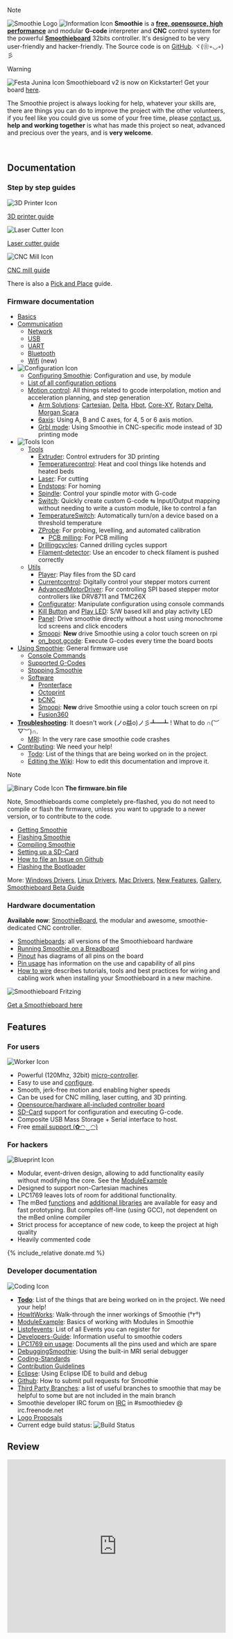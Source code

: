 
> [!NOTE]
> ![Smoothie Logo](/images/oshw-logo.png)
> ![Information Icon](/images/info_1_.png)
> **Smoothie** is a **[free, opensource, high performance](start.md)** and modular **G-code** interpreter and **CNC** control system for the powerful **[Smoothieboard](smoothieboard.md)** 32bits controller. It's designed to be very user-friendly and hacker-friendly. The Source code is on [GitHub](https://github.com/Smoothieware/Smoothieware). ヾ(❀◦◡◦)彡 

> [!WARNING]
> ![Festa Junina Icon](/images/festa-junina.png)
> Smoothieboard v2 is now on Kickstarter! Get your board [here](https://www.kickstarter.com/projects/arthurwolf/smoothieboard-v2).

The Smoothie project is always looking for help, whatever your skills are, there are things you can do to improve the project with the other volunteers, if you feel like you could give us some of your free time, please [contact us](mailto:wolf.arthur@gmail.com), **help and working together** is what has made this project so neat, advanced and precious over the years, and is **very welcome**.

<br>

## Documentation

### Step by step guides

![3D Printer Icon](/images/icon.3dprinter.big.round.png)

[3D printer guide](3d-printer-guide.md)

![Laser Cutter Icon](/images/icon.laser.big.round.png)

[Laser cutter guide](laser-cutter-guide.md)

![CNC Mill Icon](/images/icon.cnc.mill.round.big.png)

[CNC mill guide](cnc-mill-guide.md)

There is also a [Pick and Place](pick-and-place.md) guide.

### Firmware documentation

- [Basics](basics.md)
- [Communication](communication.md)
  - [Network](network.md)
  - [USB](usb.md)
  - [UART](uart.md)
  - [Bluetooth](bluetooth-serial.md)
  - [Wifi](wifi.md) (new)
- ![Configuration Icon](/images/board.png)
  - [Configuring Smoothie](configuring-smoothie.md): Configuration and use, by module
  - [List of all configuration options](configuration-options.md)
  - [Motion control](motion-control.md): All things related to gcode interpolation, motion and acceleration planning, and step generation
    - [Arm Solutions](Arm-Solutions.md): [Cartesian](Cartesian.md), [Delta](delta.md), [Hbot](Hbot.md), [Core-XY](Core-XY.md), [Rotary Delta](Rotary-Delta.md), [Morgan Scara](morgan-scara.md)
    - [6axis](6axis.md): Using A, B and C axes, for 4, 5 or 6 axis motion.
    - [Grbl mode](grbl-mode.md): Using Smoothie in CNC-specific mode instead of 3D printing mode
- ![Tools Icon](/images/glove.png)
  - [Tools](tools.md)
    - [Extruder](extruder.md): Control extruders for 3D printing
    - [Temperaturecontrol](temperaturecontrol.md): Heat and cool things like hotends and heated beds
    - [Laser](laser.md): For cutting
    - [Endstops](endstops.md): For homing
    - [Spindle](spindle-module.md): Control your spindle motor with G-code
    - [Switch](switch.md): Quickly create custom G-code ⇆ Input/Output mapping without needing to write a custom module, like to control a fan
    - [TemperatureSwitch](temperatureswitch.md): Automatically turn/on a device based on a threshold temperature
    - [ZProbe](zprobe.md): For probing, levelling, and automated calibration
      - [PCB milling](pcb-milling.md): For PCB milling
    - [Drillingcycles](drillingcycles.md): Canned drilling cycles support
    - [Filament-detector](filament-detector.md): Use an encoder to check filament is pushed correctly
  - [Utils](utils.md)
    - [Player](player.md): Play files from the SD card
    - [Currentcontrol](currentcontrol.md): Digitally control your stepper motors current 
    - [AdvancedMotorDriver](advancedmotordriver.md): For controlling SPI based stepper motor controllers like DRV8711 and TMC26X
    - [Configurator](configurator.md): Manipulate configuration using console commands
    - [Kill Button](killbutton.md) and [Play LED](play-led.md): S/W based kill and play activity LED
    - [Panel](panel.md): Drive smoothie directly without a host using monochrome lcd screens and click encoders
    - [Smoopi](smoopi.md): **New** drive Smoothie using a color touch screen on rpi
    - [on_boot.gcode](on_boot.gcode.md): Execute G-codes every time the board boots
- [Using Smoothie](using-smoothie.md): General firmware use
  - [Console Commands](console-commands.md)
  - [Supported G-Codes](supported-g-codes.md)
  - [Stopping Smoothie](stopping-smoothie.md)
  - [Software](software.md)
    - [Pronterface](pronterface.md)
    - [Octoprint](octoprint.md)
    - [bCNC](bcnc.md)
    - [Smoopi](smoopi.md): **New** drive Smoothie using a color touch screen on rpi
    - [Fusion360](fusion360.md)
- **[Troubleshooting](troubleshooting.md)**: It doesn't work (ノo益o)ノ彡┻━┻ ! What to do ∩(︶▽︶)∩.
  - [MRI](mri-debugging.md): In the very rare case smoothie code crashes
- [Contributing](contributing.md): We need your help!
  - [Todo](todo.md): List of the things that are being worked on in the project.
  - [Editing the Wiki](editing-the-wiki.md): How to edit this documentation and improve it.

> [!NOTE]
> ![Binary Code Icon](/images/binary-code.png)
> **The firmware.bin file**
> 
> Note, Smoothieboards come completely pre-flashed, you do not need to compile or flash the firmware, unless you want to upgrade to a newer version, or to contribute to the code.
> 
> - [Getting Smoothie](getting-smoothie.md)
> - [Flashing Smoothie](flashing-smoothie.md)
> - [Compiling Smoothie](compiling-smoothie.md)
> - [Setting up a SD-Card](sd-card.md)
> - [How to file an Issue on Github](https://github.com/smoothieware/smoothieware/blob/edge/issue_template.md)
> - [Flashing the Bootloader](flashing-the-bootloader.md)

More: [Windows Drivers](Windows-Drivers.md), [Linux Drivers](Linux-Drivers.md), [Mac Drivers](Mac-Drivers.md), [New Features](New-Features.md), [Gallery](Gallery.md), [Smoothieboard Beta Guide](smoothieboard-beta-guide.md)

### Hardware documentation

**Available now**: [SmoothieBoard](smoothieboard.md), the modular and awesome, smoothie-dedicated CNC controller.

- [Smoothieboards](smoothieboards.md): all versions of the Smoothieboard hardware
- [Running Smoothie on a Breadboard](smoothie-on-a-breadboard.md)
- [Pinout](pinout.md) has diagrams of all pins on the board
- [Pin usage](lpc1769-pin-usage.md) has information on the use and capability of all pins
- [How to wire](how-to-wire.md) describes tutorials, tools and best practices for wiring and cabling work when installing your Smoothieboard in a new machine.

![Smoothieboard Fritzing](/images/smoothieboard-fritzing.png)

[Get a Smoothieboard here](getting-smoothieboard.md)

## Features

### For users

![Worker Icon](/images/worker.png)

- Powerful (120Mhz, 32bit) [micro-controller](http://www.embeddedartists.com/products/lpcxpresso/lpc1769_xpr.php).
- Easy to use and [configure](configuring-smoothie.md).
- Smooth, jerk-free motion and enabling higher speeds
- Can be used for CNC milling, laser cutting, and 3D printing.
- [Opensource/hardware all-included controller board](smoothieboard.md)
- [SD-Card](sd-card.md) support for configuration and executing G-code.
- Composite USB Mass Storage + Serial interface to host.
- Free [email support (✿◠‿◠)](mailto:wolf.arthur@gmail.com)

### For hackers

![Blueprint Icon](/images/blueprint_1_.png)

- Modular, event-driven design, allowing to add functionality easily without modifying the core. See the [ModuleExample](moduleexample.md)
- Designed to support non-Cartesian machines
- LPC1769 leaves lots of room for additional functionality.
- The mBed [functions](http://mbed.org/handbook/Homepage) and [additional libraries](http://mbed.org/cookbook/Homepage) are available for easy and fast prototyping. But compiles off-line (using GCC), not dependent on the mBed online compiler
- Strict process for acceptance of new code, to keep the project at high quality
- Heavily commented code

{% include_relative donate.md %}

### Developer documentation

![Coding Icon](/images/coding.png)

- **[Todo](todo.md)**: List of the things that are being worked on in the project. We need your help!
- [HowItWorks](howitworks.md): Walk-through the inner workings of Smoothie (°٢°)
- [ModuleExample](moduleexample.md): Basics of working with Modules in Smoothie
- [Listofevents](listofevents.md): List of all Events you can register for
- [Developers-Guide](developers-guide.md): Information useful to smoothie coders
- [LPC1769 pin usage](lpc1769-pin-usage.md): Documents all the pins used and which are spare
- [DebuggingSmoothie](debuggingsmoothie.md): Using the built-in MRI serial debugger
- [Coding-Standards](coding-standards.md)
- [Contribution Guidelines](contribution-guidlines.md)
- [Eclipse](eclipse.md): Using Eclipse IDE to build and debug
- [Github](github.md): How to submit pull requests for Smoothie
- [Third Party Branches](third-party-branches.md): a list of useful branches to smoothie that may be helpful to some but are not included in the main branch
- Smoothie developer IRC forum on [IRC](irc.md) in #smoothiedev @ irc.freenode.net
- [Logo Proposals](logo-proposals.md)
- Current edge build status: ![Build Status](https://travis-ci.org/Smoothieware/Smoothieware.svg?branch=edge)

## Review

<iframe width="100%" height="400" src="http://www.youtube.com/embed/vsu_vAKvRO0?hd=1" frameborder="0" allowfullscreen></iframe>
